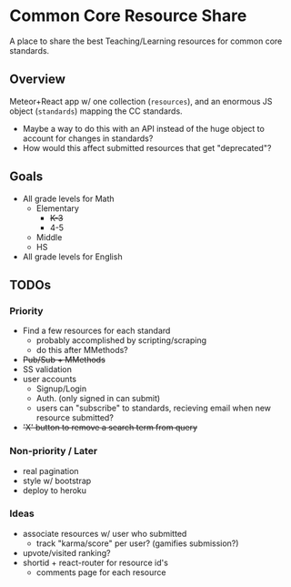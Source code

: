 # Common Core Resource Share

A place to share the best Teaching/Learning resources for common core standards.

## Overview

Meteor+React app w/ one collection (`resources`), and an enormous JS object (`standards`) mapping the CC standards.

- Maybe a way to do this with an API instead of the huge object to account for changes in standards?
- How would this affect submitted resources that get "deprecated"?

## Goals

- All grade levels for Math
  - Elementary
    - <s>K-3</s>
    - 4-5
  - Middle
  - HS
- All grade levels for English

## TODOs
### Priority
- Find a few resources for each standard
  - probably accomplished by scripting/scraping
  - do this after MMethods?
- <s>Pub/Sub + MMethods</s>
- SS validation
- user accounts
  - Signup/Login
  - Auth. (only signed in can submit)
  - users can "subscribe" to standards, recieving email when new resource submitted?
- <s>'X' button to remove a search term from query</s>

### Non-priority / Later
- real pagination
- style w/ bootstrap
- deploy to heroku

### Ideas
- associate resources w/ user who submitted
  - track "karma/score" per user? (gamifies submission?) 
- upvote/visited ranking?
- shortid + react-router for resource id's
  - comments page for each resource
